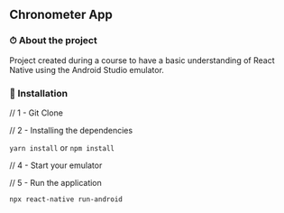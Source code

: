 ## Chronometer App

### ⏱ About the project
Project created during a course to have a basic understanding of React Native using the Android Studio emulator.

### 🏃 Installation
// 1 - Git Clone

// 2 - Installing the dependencies

```yarn install``` or ```npm install```

// 4 - Start your emulator

// 5 - Run the application

```npx react-native run-android```